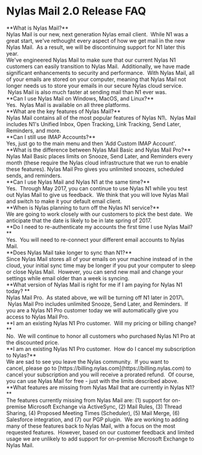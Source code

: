 <div id="container">

# Nylas Mail 2.0 Release FAQ

<div><span class="wysiwyg-font-size-medium">**What is Nylas Mail?**</span></div>

<div><span class=" author-d-iz88z86z86za0dz67zz78zz78zz74zz68zjz80zz71z9iz90z9z84zrpcz122zq0z88zrz87zbghz72zairmfz72znymikllz68zz67zs">Nylas Mail is our new, next generation Nylas email client.  While N1 was a great start, we've rethought every aspect of how we get mail in the new Nylas Mail.  As a result, we will be discontinuing support for N1 later this year.</span></div>

<div><span class=" author-d-iz88z86z86za0dz67zz78zz78zz74zz68zjz80zz71z9iz90z9z84zrpcz122zq0z88zrz87zbghz72zairmfz72znymikllz68zz67zs">We've engineered Nylas Mail to make sure that our current Nylas N1 customers can easily transition to Nylas Mail.  Additionally, we have made significant enhancements to security and performance.  With Nylas Mail, all of</span> <span class=" author-d-4z65zz66zl57z75zyiz66zfr2fz87zwz89znuiz88zez85zz76zz82zeusz68zgz80zm3yjz67zuz78z26z80zci7z84z81s3">your emails are</span> <span class=" author-d-iz88z86z86za0dz67zz78zz78zz74zz68zjz80zz71z9iz90z9z84zrpcz122zq0z88zrz87zbghz72zairmfz72znymikllz68zz67zs">stored on your computer, meaning that Nylas Mail not longer needs us to store</span> <span class=" author-d-4z65zz66zl57z75zyiz66zfr2fz87zwz89znuiz88zez85zz76zz82zeusz68zgz80zm3yjz67zuz78z26z80zci7z84z81s3">your emails</span> <span class=" author-d-iz88z86z86za0dz67zz78zz78zz74zz68zjz80zz71z9iz90z9z84zrpcz122zq0z88zrz87zbghz72zairmfz72znymikllz68zz67zs">in our secure Nylas cloud service.  Nylas Mail is also much faster at sending mail than N1 ever was.</span></div>

<div><span class="ace-all-bold-hthree"><span class=" author-d-iz88z86z86za0dz67zz78zz78zz74zz68zjz80zz71z9iz90z9z84zrpcz122zq0z88zrz87zbghz72zairmfz72znymikllz68zz67zs">**Can I use Nylas Mail on Windows, MacOS, and Linux?**</span></span></div>

<div><span class=" author-d-iz88z86z86za0dz67zz78zz78zz74zz68zjz80zz71z9iz90z9z84zrpcz122zq0z88zrz87zbghz72zairmfz72znymikllz68zz67zs">Yes.  Nylas Mail is available on all three platforms.</span></div>

<div><span class="ace-all-bold-hthree"><span class=" author-d-iz88z86z86za0dz67zz78zz78zz74zz68zjz80zz71z9iz90z9z84zrpcz122zq0z88zrz87zbghz72zairmfz72znymikllz68zz67zs">**What are the key features of Nylas Mail?**</span></span></div>

<div><span class=" author-d-iz88z86z86za0dz67zz78zz78zz74zz68zjz80zz71z9iz90z9z84zrpcz122zq0z88zrz87zbghz72zairmfz72znymikllz68zz67zs">Nylas Mail contains all of the most popular features of Nylas N1\.  Nylas Mail includes N1's Unified Inbox, Open Tracking, Link Tracking,</span> <span class=" author-d-4z65zz66zl57z75zyiz66zfr2fz87zwz89znuiz88zez85zz76zz82zeusz68zgz80zm3yjz67zuz78z26z80zci7z84z81s3">Send Later, Reminders,</span> <span class=" author-d-4z65zz66zl57z75zyiz66zfr2fz87zwz89znuiz88zez85zz76zz82zeusz68zgz80zm3yjz67zuz78z26z80zci7z84z81s3">and more.</span></div>

<div>**Can I still use IMAP Accounts?**</div>

<div>Yes, just go to the main menu and then 'Add Custom IMAP Account'.</div>

<div>**What is the difference between Nylas Mail Basic and Nylas Mail Pro?**</div>

<div>Nylas Mail Basic places limits on Snooze, Send Later, and Reminders every month (these require the Nylas cloud infrastructure that we run to enable these features). Nylas Mail Pro gives you unlimited snoozes, scheduled sends, and reminders.</div>

<div><span class="ace-all-bold-hthree"><span class=" author-d-iz88z86z86za0dz67zz78zz78zz74zz68zjz80zz71z9iz90z9z84zrpcz122zq0z88zrz87zbghz72zairmfz72znymikllz68zz67zs">**Can I use Nylas Mail and Nylas N1 at the same time?**</span></span></div>

<div><span class=" author-d-iz88z86z86za0dz67zz78zz78zz74zz68zjz80zz71z9iz90z9z84zrpcz122zq0z88zrz87zbghz72zairmfz72znymikllz68zz67zs">Yes.  Through May 2017, you can continue to use Nylas N1 while you test out Nylas Mail to give us feedback.  We think that you will love Nylas Mail and switch to make it your default email client.</span></div>

<div><span class="ace-all-bold-hthree"><span class=" author-d-iz88z86z86za0dz67zz78zz78zz74zz68zjz80zz71z9iz90z9z84zrpcz122zq0z88zrz87zbghz72zairmfz72znymikllz68zz67zs">**When is Nylas planning to turn off the Nylas N1 service?**</span></span></div>

<div><span class="ace-all-bold-hthree"><span class=" author-d-iz88z86z86za0dz67zz78zz78zz74zz68zjz80zz71z9iz90z9z84zrpcz122zq0z88zrz87zbghz72zairmfz72znymikllz68zz67zs">We are going to work closely with our customers to pick the best date.  We anticipate that the date is likely to be in late spring of 2017.</span></span></div>

<div><span class="ace-all-bold-hthree"><span class=" author-d-iz88z86z86za0dz67zz78zz78zz74zz68zjz80zz71z9iz90z9z84zrpcz122zq0z88zrz87zbghz72zairmfz72znymikllz68zz67zs">**Do I need to re-authenticate my accounts the first time I use Nylas Mail?**</span></span></div>

<div><span class=" author-d-iz88z86z86za0dz67zz78zz78zz74zz68zjz80zz71z9iz90z9z84zrpcz122zq0z88zrz87zbghz72zairmfz72znymikllz68zz67zs">Yes.  You will need to re-connect your different email accounts to Nylas Mail.</span></div>

<div>**Does Nylas Mail take longer to sync than N1?**</div>

<div>Since Nylas Mail stores all of your emails on your machine instead of in the cloud, your initial sync time may be longer if you put your computer to sleep or close Nylas Mail.  However, you can send new mail and change your settings while email older than a week is syncing.</div>

<div><span class="ace-all-bold-hthree"><span class=" author-d-iz88z86z86za0dz67zz78zz78zz74zz68zjz80zz71z9iz90z9z84zrpcz122zq0z88zrz87zbghz72zairmfz72znymikllz68zz67zs">**What version of Nylas Mail is right for me if I am paying for Nylas N1 today? **</span></span></div>

<div><span class=" author-d-iz88z86z86za0dz67zz78zz78zz74zz68zjz80zz71z9iz90z9z84zrpcz122zq0z88zrz87zbghz72zairmfz72znymikllz68zz67zs">Nylas Mail Pro.  As stated above, we will be turning off N1 later in 2017\.  Nylas Mail Pro includes unlimited Snooze, Send Later, and Reminders.  If you are a Nylas N1 Pro customer today we will automatically give you access to Nylas Mail Pro.</span></div>

<div><span class="ace-all-bold-hthree"><span class=" author-d-iz88z86z86za0dz67zz78zz78zz74zz68zjz80zz71z9iz90z9z84zrpcz122zq0z88zrz87zbghz72zairmfz72znymikllz68zz67zs">**I am an existing Nylas N1 Pro customer.  Will my pricing or billing change?**</span></span></div>

<div><span class=" author-d-iz88z86z86za0dz67zz78zz78zz74zz68zjz80zz71z9iz90z9z84zrpcz122zq0z88zrz87zbghz72zairmfz72znymikllz68zz67zs">No.  We will continue to honor all customers who purchased Nylas N1 Pro at the discounted price.</span></div>

<div><span class="ace-all-bold-hthree"><span class=" author-d-iz88z86z86za0dz67zz78zz78zz74zz68zjz80zz71z9iz90z9z84zrpcz122zq0z88zrz87zbghz72zairmfz72znymikllz68zz67zs">**I am an existing Nylas N1 Pro customer.  How do I cancel my subscription to Nylas?**</span></span></div>

<div><span class=" author-d-iz88z86z86za0dz67zz78zz78zz74zz68zjz80zz71z9iz90z9z84zrpcz122zq0z88zrz87zbghz72zairmfz72znymikllz68zz67zs">We are sad to see you leave the Nylas community.  If you want to cancel, please go to [https://billing.nylas.com](https://billing.nylas.com) to cancel your subscription and you will receive a prorated refund.  Of course, you can use Nylas Mail for free - just with the limits described above.</span></div>

<div><span class="ace-all-bold-hthree"><span class=" author-d-iz88z86z86za0dz67zz78zz78zz74zz68zjz80zz71z9iz90z9z84zrpcz122zq0z88zrz87zbghz72zairmfz72znymikllz68zz67zs">**What features are missing from Nylas Mail that are currently in Nylas N1?**</span></span></div>

<div><span class=" author-d-iz88z86z86za0dz67zz78zz78zz74zz68zjz80zz71z9iz90z9z84zrpcz122zq0z88zrz87zbghz72zairmfz72znymikllz68zz67zs">The features currently missing from Nylas Mail are:</span> <span class=" author-d-iz88z86z86za0dz67zz78zz78zz74zz68zjz80zz71z9iz90z9z84zrpcz122zq0z88zrz87zbghz72zairmfz72znymikllz68zz67zs h-lparen">(</span><span class=" author-d-iz88z86z86za0dz67zz78zz78zz74zz68zjz80zz71z9iz90z9z84zrpcz122zq0z88zrz87zbghz72zairmfz72znymikllz68zz67zs">1) support for on-premise Microsoft Exchange via ActiveSync,</span> <span class=" author-d-iz88z86z86za0dz67zz78zz78zz74zz68zjz80zz71z9iz90z9z84zrpcz122zq0z88zrz87zbghz72zairmfz72znymikllz68zz67zs h-lparen">(</span><span class=" author-d-iz88z86z86za0dz67zz78zz78zz74zz68zjz80zz71z9iz90z9z84zrpcz122zq0z88zrz87zbghz72zairmfz72znymikllz68zz67zs">2) Mail Rules,</span> <span class=" author-d-iz88z86z86za0dz67zz78zz78zz74zz68zjz80zz71z9iz90z9z84zrpcz122zq0z88zrz87zbghz72zairmfz72znymikllz68zz67zs h-lparen">(</span><span class=" author-d-iz88z86z86za0dz67zz78zz78zz74zz68zjz80zz71z9iz90z9z84zrpcz122zq0z88zrz87zbghz72zairmfz72znymikllz68zz67zs">3) Thread Sharing,</span> <span class=" author-d-iz88z86z86za0dz67zz78zz78zz74zz68zjz80zz71z9iz90z9z84zrpcz122zq0z88zrz87zbghz72zairmfz72znymikllz68zz67zs h-lparen">(</span><span class=" author-d-iz88z86z86za0dz67zz78zz78zz74zz68zjz80zz71z9iz90z9z84zrpcz122zq0z88zrz87zbghz72zairmfz72znymikllz68zz67zs">4) Proposed Meeting Times (Scheduler),</span> <span class=" author-d-iz88z86z86za0dz67zz78zz78zz74zz68zjz80zz71z9iz90z9z84zrpcz122zq0z88zrz87zbghz72zairmfz72znymikllz68zz67zs h-lparen">(</span><span class=" author-d-iz88z86z86za0dz67zz78zz78zz74zz68zjz80zz71z9iz90z9z84zrpcz122zq0z88zrz87zbghz72zairmfz72znymikllz68zz67zs">5) Mail Merge,</span> <span class=" author-d-iz88z86z86za0dz67zz78zz78zz74zz68zjz80zz71z9iz90z9z84zrpcz122zq0z88zrz87zbghz72zairmfz72znymikllz68zz67zs h-lparen">(</span><span class=" author-d-iz88z86z86za0dz67zz78zz78zz74zz68zjz80zz71z9iz90z9z84zrpcz122zq0z88zrz87zbghz72zairmfz72znymikllz68zz67zs">6) Salesforce integration, and</span> <span class=" author-d-iz88z86z86za0dz67zz78zz78zz74zz68zjz80zz71z9iz90z9z84zrpcz122zq0z88zrz87zbghz72zairmfz72znymikllz68zz67zs h-lparen">(</span><span class=" author-d-iz88z86z86za0dz67zz78zz78zz74zz68zjz80zz71z9iz90z9z84zrpcz122zq0z88zrz87zbghz72zairmfz72znymikllz68zz67zs">7) our PGP plugin.  We are working to adding many of these features back to Nylas Mail, with a focus on the most requested features.  However, based on our customer feedback and limited usage we are unlikely to add support for on-premise Microsoft Exchange to Nylas Mail.</span></div>

</div>
